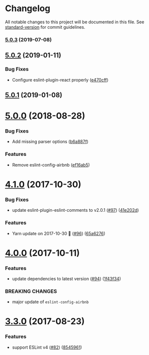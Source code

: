 # Changelog

All notable changes to this project will be documented in this file. See [standard-version](https://github.com/conventional-changelog/standard-version) for commit guidelines.

### [5.0.3](https://github.com/interfirm/eslint-config-interfirm/compare/v5.0.2...v5.0.3) (2019-07-08)



<a name="5.0.2"></a>
## [5.0.2](https://github.com/interfirm/eslint-config-interfirm/compare/v5.0.1...v5.0.2) (2019-01-11)


### Bug Fixes

* Configure eslint-plugin-react properly ([e470cff](https://github.com/interfirm/eslint-config-interfirm/commit/e470cff))



<a name="5.0.1"></a>
## [5.0.1](https://github.com/interfirm/eslint-config-interfirm/compare/v5.0.0...v5.0.1) (2019-01-08)



<a name="5.0.0"></a>
# [5.0.0](https://github.com/interfirm/eslint-config-interfirm/compare/v4.1.0...v5.0.0) (2018-08-28)


### Bug Fixes

* Add missing parser options ([b6a887f](https://github.com/interfirm/eslint-config-interfirm/commit/b6a887f))


### Features

* Remove eslint-config-airbnb ([ef16ab5](https://github.com/interfirm/eslint-config-interfirm/commit/ef16ab5))



<a name="4.1.0"></a>
# [4.1.0](https://github.com/interfirm/eslint-config-interfirm/compare/v4.0.0...v4.1.0) (2017-10-30)


### Bug Fixes

* update eslint-plugin-eslint-comments to v2.0.1 ([#97](https://github.com/interfirm/eslint-config-interfirm/issues/97)) ([41e202d](https://github.com/interfirm/eslint-config-interfirm/commit/41e202d))


### Features

* Yarn update on 2017-10-30 🚀 ([#96](https://github.com/interfirm/eslint-config-interfirm/issues/96)) ([65a6276](https://github.com/interfirm/eslint-config-interfirm/commit/65a6276))



<a name="4.0.0"></a>
# [4.0.0](https://github.com/interfirm/eslint-config-interfirm/compare/v3.3.0...v4.0.0) (2017-10-11)


### Features

* update dependencies to latest version ([#94](https://github.com/interfirm/eslint-config-interfirm/issues/94)) ([1f43f34](https://github.com/interfirm/eslint-config-interfirm/commit/1f43f34))


### BREAKING CHANGES

* major update of `eslint-config-airbnb`



<a name="3.3.0"></a>
# [3.3.0](https://github.com/interfirm/eslint-config-interfirm/compare/v3.2.1...v3.3.0) (2017-08-23)


### Features

* support ESLint v4 ([#82](https://github.com/interfirm/eslint-config-interfirm/issues/82)) ([8545961](https://github.com/interfirm/eslint-config-interfirm/commit/8545961))
